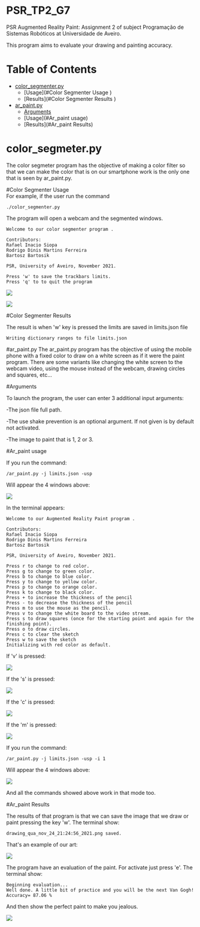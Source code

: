 # PSR_TP2_G7
PSR Augmented Reality Paint: Assignment 2 of subject Programação de Sistemas Robóticos at Universidade de Aveiro.

This program aims to evaluate your drawing and painting accuracy.

# Table of Contents
- [color_segmenter.py](#color_segmeter.py)
  - [Usage](#Color Segmenter Usage )
  - [Results](#Color Segmenter Results )
- [ar_paint.py](#ar_paint.py)
  - [Arguments](#Arguments)
  - [Usage](#Ar_paint usage)
  - [Results](#Ar_paint Results)


# color_segmeter.py
The color segmeter program has the objective of making a color filter so that we can make the color that is on our 
 smartphone work is the only one that is seen by ar_paint.py.

#Color Segmenter Usage  
For example, if the user run the command 
    
    ./color_segmenter.py

The program will open a webcam and the segmented windows.

    Welcome to our color segmenter program . 

    Contributors: 
    Rafael Inacio Siopa 
    Rodrigo Dinis Martins Ferreira  
    Bartosz Bartosik 

    PSR, University of Aveiro, November 2021.

    Press 'w' to save the trackbars limits.
    Press 'q' to to quit the program


![](Readme_Images/Screenshot_from_2021-11-24_20-28-47.png)

![](Readme_Images/Screenshot_from_2021-11-24_20-29-14.png)

    

#Color Segmenter Results 

The result is when 'w' key is pressed the limits are saved in limits.json file

    Writing dictionary ranges to file limits.json

#ar_paint.py
The ar_paint.py program has the objective of using the mobile phone with a fixed color to draw on a white screen as if 
it were the paint program. There are some variants like changing the white screen to the webcam video, using the mouse 
instead of the webcam, drawing circles and squares, etc...

#Arguments

To launch the program, the user can enter 3 additional input arguments: 

-The json file full path.

-The use shake prevention is an optional argument. If not given is by default not activated.

-The image to paint that is 1, 2 or 3. 

#Ar_paint usage

If you run the command: 

    /ar_paint.py -j limits.json -usp

Will appear the 4 windows above:

![](Readme_Images/Screenshot_from_2021-11-24_20-52-31.png)

In the terminal appears: 

    Welcome to our Augmented Reality Paint program . 

    Contributors: 
    Rafael Inacio Siopa 
    Rodrigo Dinis Martins Ferreira  
    Bartosz Bartosik 
    
    PSR, University of Aveiro, November 2021.
    
    Press r to change to red color.
    Press g to change to green color.
    Press b to change to blue color.
    Press y to change to yellow color.
    Press p to change to orange color.
    Press k to change to black color.
    Press + to increase the thickness of the pencil
    Press - to decrease the thickness of the pencil
    Press m to use the mouse as the pencil.
    Press v to change the white board to the video stream.
    Press s to draw squares (once for the starting point and again for the finishing point).
    Press o to draw circles.
    Press c to clear the sketch
    Press w to save the sketch
    Initializing with red color as default.

If 'v' is pressed: 

![](Readme_Images/Screenshot_from_2021-11-24_21-02-57.png)

If the 's' is pressed:

![](Readme_Images/Screenshot_from_2021-11-24_21-06-32.png)

If the 'c' is pressed:

![](Readme_Images/Screenshot_from_2021-11-24_21-08-57.png)

If the 'm' is pressed:

![](Readme_Images/Screenshot_from_2021-11-24_21-10-39.png)

If you run the command: 

    /ar_paint.py -j limits.json -usp -i 1

Will appear the 4 windows above:

![](Readme_Images/Screenshot_from_2021-11-24_20-59-43.png)

And all the commands showed above work in that mode too. 

#Ar_paint Results

The results of that program is that we can save the image that we draw or paint pressing the key 
'w'. The terminal show:

    drawing_qua_nov_24_21:24:56_2021.png saved.

That's an example of our art:

![](Readme_Images/drawing_qua_nov_24_21:24:56_2021.png)

The program have an evaluation of the paint. For activate just press 'e'. The terminal show:
    
    Beginning evaluation...
    Well done. A little bit of practice and you will be the next Van Gogh!
    Accuracy= 87.06 %

And then show the perfect paint to make you jealous. 

![](Readme_Images/Screenshot_from_2021-11-24_21-25-41.png)
